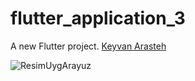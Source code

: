 # flutter_application_3

A new Flutter project.
[Keyvan Arasteh](https://github.com/keyvanarasteh)

![ResimUygArayuz](https://github.com/Cloweded/ResimArayuz/assets/138334472/369ca18c-46e2-41ce-8ee9-e82fcea1ee96)
